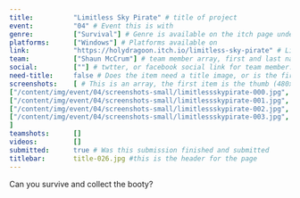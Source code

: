 ```yaml
---
title:          "Limitless Sky Pirate" # title of project
event:          "04" # Event this is with
genre:          ["Survival"] # Genre is available on the itch page under more information
platforms:      ["Windows"] # Platforms available on
link:           "https://holydragoon.itch.io/limitless-sky-pirate" # Link to ITCH page
team:           ["Shaun McCrum"] # team member array, first and last name only, will auto match against previous entries eventually
social:         [""] # twtter, or facebook social link for team member. This can be an array to match the team array
need-title:     false # Does the item need a title image, or is the first image in the screenshots it
screenshots:    [ # This is an array, the first item is the thumb (480x270), and the second is the screenshot (1920x1080)
["/content/img/event/04/screenshots-small/limitlessskypirate-000.jpg", "/content/img/event/04/screenshots/limitlessskypirate-000.jpg"],
["/content/img/event/04/screenshots-small/limitlessskypirate-001.jpg", "/content/img/event/04/screenshots/limitlessskypirate-001.jpg"],
["/content/img/event/04/screenshots-small/limitlessskypirate-002.jpg", "/content/img/event/04/screenshots/limitlessskypirate-002.jpg"],
["/content/img/event/04/screenshots-small/limitlessskypirate-003.jpg", "/content/img/event/04/screenshots/limitlessskypirate-003.jpg"]
]
teamshots:      []
videos:         []
submitted:      true # Was this submission finished and submitted
titlebar:       title-026.jpg #this is the header for the page
---
```

Can you survive and collect the booty?
